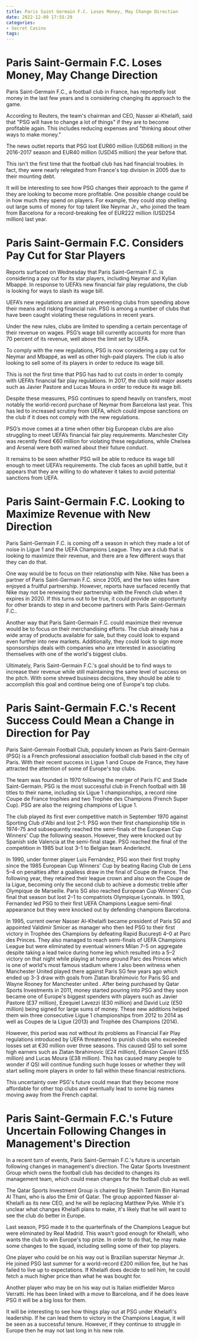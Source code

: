 ```yaml
---
title: Paris Saint Germain F.C. Loses Money, May Change Direction
date: 2022-12-09 17:55:29
categories:
- Secret Casino
tags:
---
```



#  Paris Saint-Germain F.C. Loses Money, May Change Direction

Paris Saint-Germain F.C., a football club in France, has reportedly lost money in the last few years and is considering changing its approach to the game.

According to Reuters, the team's chairman and CEO, Nasser al-Khelaifi, said that "PSG will have to change a lot of things" if they are to become profitable again. This includes reducing expenses and "thinking about other ways to make money."

The news outlet reports that PSG lost EUR60 million (USD68 million) in the 2016-2017 season and EUR40 million (USD45 million) the year before that.

This isn't the first time that the football club has had financial troubles. In fact, they were nearly relegated from France's top division in 2005 due to their mounting debt.

It will be interesting to see how PSG changes their approach to the game if they are looking to become more profitable. One possible change could be in how much they spend on players. For example, they could stop shelling out large sums of money for top talent like Neymar Jr., who joined the team from Barcelona for a record-breaking fee of EUR222 million (USD254 million) last year.

#  Paris Saint-Germain F.C. Considers Pay Cut for Star Players

Reports surfaced on Wednesday that Paris Saint-Germain F.C. is considering a pay cut for its star players, including Neymar and Kylian Mbappé. In response to UEFA’s new financial fair play regulations, the club is looking for ways to slash its wage bill.

UEFA’s new regulations are aimed at preventing clubs from spending above their means and risking financial ruin. PSG is among a number of clubs that have been caught violating these regulations in recent years.

Under the new rules, clubs are limited to spending a certain percentage of their revenue on wages. PSG’s wage bill currently accounts for more than 70 percent of its revenue, well above the limit set by UEFA.

To comply with the new regulations, PSG is now considering a pay cut for Neymar and Mbappé, as well as other high-paid players. The club is also looking to sell some of its players in order to reduce its wage bill.

This is not the first time that PSG has had to cut costs in order to comply with UEFA’s financial fair play regulations. In 2017, the club sold major assets such as Javier Pastore and Lucas Moura in order to reduce its wage bill.

Despite these measures, PSG continues to spend heavily on transfers, most notably the world-record purchase of Neymar from Barcelona last year. This has led to increased scrutiny from UEFA, which could impose sanctions on the club if it does not comply with the new regulations.

PSG’s move comes at a time when other big European clubs are also struggling to meet UEFA’s financial fair play requirements. Manchester City was recently fined €60 million for violating these regulations, while Chelsea and Arsenal were both warned about their future conduct.

It remains to be seen whether PSG will be able to reduce its wage bill enough to meet UEFA’s requirements. The club faces an uphill battle, but it appears that they are willing to do whatever it takes to avoid potential sanctions from UEFA.

#  Paris Saint-Germain F.C. Looking to Maximize Revenue with New Direction

Paris Saint-Germain F.C. is coming off a season in which they made a lot of noise in Ligue 1 and the UEFA Champions League. They are a club that is looking to maximize their revenue, and there are a few different ways that they can do that.

One way would be to focus on their relationship with Nike. Nike has been a partner of Paris Saint-Germain F.C. since 2005, and the two sides have enjoyed a fruitful partnership. However, reports have surfaced recently that Nike may not be renewing their partnership with the French club when it expires in 2020. If this turns out to be true, it could provide an opportunity for other brands to step in and become partners with Paris Saint-Germain F.C..

Another way that Paris Saint-Germain F.C. could maximize their revenue would be to focus on their merchandising efforts. The club already has a wide array of products available for sale, but they could look to expand even further into new markets. Additionally, they could look to sign more sponsorships deals with companies who are interested in associating themselves with one of the world's biggest clubs.

Ultimately, Paris Saint-Germain F.C.'s goal should be to find ways to increase their revenue while still maintaining the same level of success on the pitch. With some shrewd business decisions, they should be able to accomplish this goal and continue being one of Europe's top clubs.

#  Paris Saint-Germain F.C.'s Recent Success Could Mean a Change in Direction for Pay 

Paris Saint-Germain Football Club, popularly known as Paris Saint-Germain (PSG) is a French professional association football club based in the city of Paris. With their recent success in Ligue 1 and Coupe de France, they have attracted the attention of some of Europe's top clubs.

The team was founded in 1970 following the merger of Paris FC and Stade Saint-Germain. PSG is the most successful club in French football with 38 titles to their name, including six Ligue 1 championships, a record nine Coupe de France trophies and two Trophée des Champions (French Super Cup). PSG are also the reigning champions of Ligue 1.

The club played its first ever competitive match in September 1970 against Sporting Club d'Albi and lost 2–1. PSG won their first championship title in 1974–75 and subsequently reached the semi-finals of the European Cup Winners' Cup the following season. However, they were knocked out by Spanish side Valencia at the semi-final stage. PSG reached the final of the competition in 1985 but lost 3–1 to Belgian team Anderlecht.

In 1990, under former player Luis Fernández, PSG won their first trophy since the 1985 European Cup Winners' Cup by beating Racing Club de Lens 5–4 on penalties after a goalless draw in the final of Coupe de France. The following year, they retained their league crown and also won the Coupe de la Ligue, becoming only the second club to achieve a domestic treble after Olympique de Marseille. Paris SG also reached European Cup Winners' Cup final that season but lost 2–1 to compatriots Olympique Lyonnais. In 1993, Fernandez led PSG to their first UEFA Champions League semi-final appearance but they were knocked out by defending champions Barcelona.

In 1995, current owner Nasser Al-Khelaifi became president of Paris SG and appointed Valdimir Smicer as manager who then led PSG to their first victory in Trophée des Champions by defeating Rapid București 4–0 at Parc des Princes. They also managed to reach semi-finals of UEFA Champions League but were eliminated by eventual winners Milan 7–5 on aggregate despite taking a lead twice during home leg which resulted into a 5–2 victory on that night while playing at home ground Parc des Princes which is one of world's most famous stadium where I also been witness when Manchester United played there against Paris SG few years ago which ended up 3-3 draw with goals from Zlatan Ibrahimovic for Paris SG and Wayne Rooney for Manchester united . 
After being purchased by Qatar Sports Investments in 2011, money started pouring into PSG and they soon became one of Europe's biggest spenders with players such as Javier Pastore (£37 million), Ezequiel Lavezzi (£30 million) and David Luiz (£50 million) being signed for large sums of money. These new additions helped them win three consecutive Ligue 1 championships from 2012 to 2014 as well as Coupes de la Ligue (2013) and Trophée des Champions (2014).

However, this period was not without its problems as Financial Fair Play regulations introduced by UEFA threatened to punish clubs who exceeded losses set at €30 million over three seasons. This caused QSI to sell some high earners such as Zlatan Ibrahimovic (£24 million), Edinson Cavani (£55 million) and Lucas Moura (£38 million). This has caused many people to wonder if QSI will continue funding such huge losses or whether they will start selling more players in order to fall within these financial restrictions.

This uncertainty over PSG's future could mean that they become more affordable for other top clubs and eventually lead to some big names moving away from the French capital.

#  Paris Saint-Germain F.C.'s Future Uncertain Following Changes in Management's Direction

In a recent turn of events, Paris Saint-Germain F.C.'s future is uncertain following changes in management's direction. The Qatar Sports Investment Group which owns the football club has decided to changes its management team, which could mean changes for the football club as well.

The Qatar Sports Investment Group is chaired by Sheikh Tamim Bin Hamad Al Thani, who is also the Emir of Qatar. The group appointed Nasser al-Khelaifi as its new CEO, and he will be replacing Matthew Pyke. While it's unclear what changes Khelaifi plans to make, it's likely that he will want to see the club do better in Europe.

Last season, PSG made it to the quarterfinals of the Champions League but were eliminated by Real Madrid. This wasn't good enough for Khelaifi, who wants the club to win Europe's top prize. In order to do that, he may make some changes to the squad, including selling some of their top players.

One player who could be on his way out is Brazilian superstar Neymar Jr. He joined PSG last summer for a world-record £200 million fee, but he has failed to live up to expectations. If Khelaifi does decide to sell him, he could fetch a much higher price than what he was bought for.

Another player who may be on his way out is Italian midfielder Marco Verratti. He has been linked with a move to Barcelona, and if he does leave PSG it will be a big loss for them.

It will be interesting to see how things play out at PSG under Khelaifi's leadership. If he can lead them to victory in the Champions League, it will be seen as a successful tenure. However, if they continue to struggle in Europe then he may not last long in his new role.
